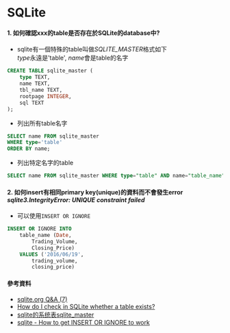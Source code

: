 SQLite
====

#### 1. 如何確認xxx的table是否存在於SQLite的database中?
* sqlite有一個特殊的table叫做*SQLITE_MASTER*格式如下<br />
*type*永遠是'table', *name*會是table的名字
```sql
CREATE TABLE sqlite_master (
    type TEXT,
    name TEXT,
    tbl_name TEXT,
    rootpage INTEGER,
    sql TEXT
);
```
* 列出所有table名字
```sql
SELECT name FROM sqlite_master
WHERE type='table'
ORDER BY name;
```
* 列出特定名字的table
```sql
SELECT name FROM sqlite_master WHERE type="table" AND name="table_name"
```

#### 2. 如何insert有相同primary key(unique)的資料而不會發生error *sqlite3.IntegrityError: UNIQUE constraint failed*
* 可以使用```INSERT OR IGNORE```
```sql
INSERT OR IGNORE INTO
    table_name (Date,
        Trading_Volume,
        Closing_Price)
    VALUES ('2016/06/19',
        trading_volume,
        closing_price)
```

#### 參考資料
* [sqlite.org Q&A (7)](https://www.sqlite.org/faq.html)
* [How do I check in SQLite whether a table exists?](http://stackoverflow.com/questions/1601151/how-do-i-check-in-sqlite-whether-a-table-exists)
* [sqlite的系统表sqlite_master](http://blog.csdn.net/xingfeng0501/article/details/7804378)
* [sqlite - How to get INSERT OR IGNORE to work](http://stackoverflow.com/questions/12105198/sqlite-how-to-get-insert-or-ignore-to-work)

